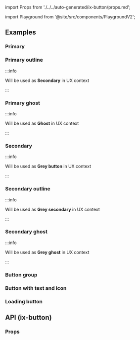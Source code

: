 import Props from './../../auto-generated/ix-button/props.md';

import Playground from '@site/src/components/PlaygroundV2';

## Examples

### Primary

<Playground
name="buttons"
examplesByName>
</Playground>

### Primary outline

:::info

Will be used as **Secondary** in UX context

:::

<Playground
name="button-secondary"
hideInitalCodePreview
examplesByName></Playground>

### Primary ghost

:::info

Will be used as **Ghost** in UX context

:::

<Playground
name="button-ghost"
hideInitalCodePreview
examplesByName></Playground>

### Secondary

:::info

Will be used as **Grey button** in UX context

:::

<Playground
name="button-grey"
hideInitalCodePreview
examplesByName></Playground>

### Secondary outline

:::info

Will be used as **Grey secondary** in UX context

:::

<Playground
name="button-grey-secondary"
hideInitalCodePreview
examplesByName></Playground>

### Secondary ghost

:::info

Will be used as **Grey ghost** in UX context

:::

<Playground
name="button-grey-ghost"
hideInitalCodePreview
examplesByName></Playground>

### Button group

<Playground
name="button-group"
hideInitalCodePreview
examplesByName></Playground>

### Button with text and icon

<Playground
name="button-text-icon"
hideInitalCodePreview
examplesByName></Playground>

### Loading button

<Playground
name="button-loading"
hideInitalCodePreview
examplesByName></Playground>

## API (ix-button)

### Props

<Props />
